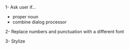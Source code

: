 1- Ask user if...
- proper noun
- combine dialog processor

2- Replace numbers and punctuation with a different font

3- Stylize